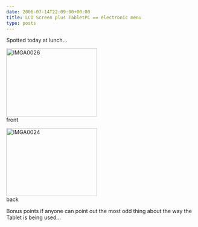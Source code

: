 ```yaml
---
date: 2006-07-14T22:09:00+00:00
title: LCD Screen plus TabletPC == electronic menu
type: posts
---
```

Spotted today at lunch...

[<img src="http://static.flickr.com/45/189654952_85f18ecaa5_m.jpg" width="240" height="180" alt="IMGA0026" />](http://www.flickr.com/photos/11836230@N00/189654952/ "Photo Sharing")   
front

[<img src="http://static.flickr.com/65/189654876_73c7e21508_m.jpg" width="240" height="180" alt="IMGA0024" />](http://www.flickr.com/photos/11836230@N00/189654876/ "Photo Sharing")   
back

Bonus points if anyone can point out the most odd thing about the way the Tablet is being used...
